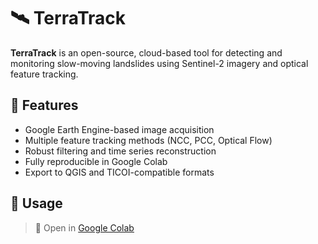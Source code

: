 # 🛰️ TerraTrack

**TerraTrack** is an open-source, cloud-based tool for detecting and monitoring slow-moving landslides using Sentinel-2 imagery and optical feature tracking.

## 🚀 Features
- Google Earth Engine-based image acquisition
- Multiple feature tracking methods (NCC, PCC, Optical Flow)
- Robust filtering and time series reconstruction
- Fully reproducible in Google Colab
- Export to QGIS and TICOI-compatible formats

## 📒 Usage
> 🔗 Open in [Google Colab](https://colab.research.google.com/github/lorenzonava96/TerraTrack/blob/main/notebooks/TerraTrack_v1.0.ipynb)
